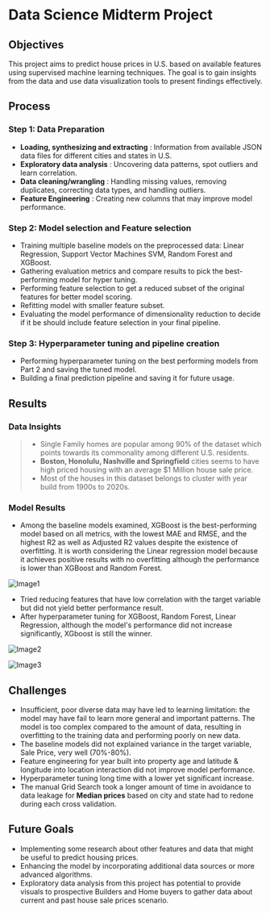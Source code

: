 # Data Science Midterm Project

## Objectives
This project aims to predict house prices in U.S. based on available features using supervised machine learning techniques. The goal is to gain insights from the data and use data visualization tools to present findings effectively.


## Process
### Step 1: Data Preparation
- **Loading, synthesizing and extracting** : Information from available JSON data files for different cities and states in U.S.
- **Exploratory data analysis** : Uncovering data patterns, spot outliers and learn correlation. 
- **Data cleaning/wrangling** : Handling missing values, removing duplicates, correcting data types, and handling outliers.
- **Feature Engineering** : Creating new columns that may improve model performance.

### Step 2: Model selection and Feature selection
- Training multiple baseline models on the preprocessed data: Linear Regression, Support Vector Machines SVM, Random Forest and XGBoost.
- Gathering evaluation metrics and compare results to pick the best-performing model for hyper tuning.
- Performing feature selection to get a reduced subset of the original features for better model scoring.
- Refitting model with smaller feature subset.
- Evaluating the model performance of dimensionality reduction to decide if it be should include feature selection in your final pipeline.

### Step 3: Hyperparameter tuning and pipeline creation
- Performing hyperparameter tuning on the best performing models from Part 2 and saving the tuned model.
- Building a final prediction pipeline and saving it for future usage.

## Results

### Data Insights
> - Single Family homes are popular among 90% of the dataset which points towards its commonality among different U.S. residents.
> -  **Boston, Honolulu, Nashville and Springfield** cities seems to have high priced housing with an average $1 Million house sale price.
> - Most of the houses in this dataset belongs to cluster with year build from 1900s to 2020s.

### Model Results
- Among the baseline models examined, XGBoost is the best-performing model based on all metrics, with the lowest MAE and RMSE, and the highest R2 as well as Adjusted R2 values despite the existence of overfitting. It is worth considering the Linear regression model because it achieves positive results with no overfitting although the performance is lower than XGBoost and Random Forest.

![Image1](https://github.com/ThuyTran102/DS-Midterm-Project/blob/main/images/baseline_models_comparison.png)

- Tried reducing features that have low correlation with the target variable but did not yield better performance result.
- After hyperparameter tuning for XGBoost, Random Forest, Linear Regression, although the model's performance did not increase significantly, XGboost is still the winner.

![Image2](https://github.com/ThuyTran102/DS-Midterm-Project/blob/main/images/tuned_model_XGBoost.png)

![Image3](https://github.com/ThuyTran102/DS-Midterm-Project/blob/main/images/tuned_XGBoost_graph.png)


## Challenges 
- Insufficient, poor diverse data may have led to learning limitation: the model may have fail to learn more general and important patterns. The model is too complex compared to the amount of data, resulting in overfitting to the training data and performing poorly on new data.
- The baseline models did not explained variance in the target variable, Sale Price, very well (70%-80%).
- Feature engineering for year built into property age and latitude & longitude into location interaction did not improve model performance.
- Hyperparameter tuning long time with a lower yet significant increase.
- The manual Grid Search took a longer amount of time in avoidance to data leakage for **Median prices** based on city and state had to redone during each cross validation. 

## Future Goals
- Implementing some research about other features and data that might be useful to predict housing prices.
- Enhancing the model by incorporating additional data sources or more advanced algorithms.
- Exploratory data analysis from this project has potential to provide visuals to prospective Builders and Home buyers to gather data about current and past house sale prices scenario.
